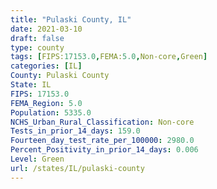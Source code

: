 ```yaml
---
title: "Pulaski County, IL"
date: 2021-03-10
draft: false
type: county
tags: [FIPS:17153.0,FEMA:5.0,Non-core,Green]
categories: [IL]
County: Pulaski County
State: IL
FIPS: 17153.0
FEMA_Region: 5.0
Population: 5335.0
NCHS_Urban_Rural_Classification: Non-core
Tests_in_prior_14_days: 159.0
Fourteen_day_test_rate_per_100000: 2980.0
Percent_Positivity_in_prior_14_days: 0.006
Level: Green
url: /states/IL/pulaski-county
---
```



